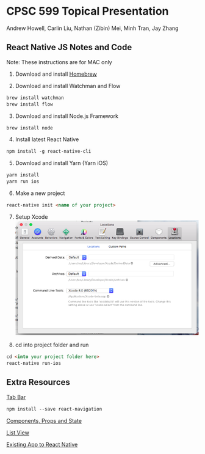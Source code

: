 CPSC 599 Topical Presentation 
=============================

Andrew Howell, Carlin Liu, Nathan (Zibin) Mei, Minh Tran, Jay Zhang

React Native JS Notes and Code
------------------------------

Note: These instructions are for MAC only

1. Download and install [Homebrew](https://brew.sh/) 

2. Download and install Watchman and Flow

``` markdown
brew install watchman
brew install flow
```

3. Download and install Node.js Framework

``` markdown
brew install node
```
4. Install latest React Native

``` markdown
npm install -g react-native-cli
```

5. Download and install Yarn (Yarn iOS)
``` markdown
yarn install
yarn run ios
```

6. Make a new project
``` markdown
react-native init <name of your project>
```

7. Setup Xcode
![](https://github.com/zibinmei/599TopicalNote/blob/master/step7.png)

8. cd into project folder and run
``` markdown
cd <into your project folder here>
react-native run-ios
```
Extra Resources
---------------

[Tab Bar](https://facebook.github.io/react-native/docs/navigation.html)
``` markdown
npm install --save react-navigation
```
[Components, Props and State](https://facebook.github.io/react-vr/docs/components-props-and-state.html)

[List View](https://facebook.github.io/react-native/docs/listview.html)

[Existing App to React Native](https://facebook.github.io/react-native/docs/integration-with-existing-apps.html)
